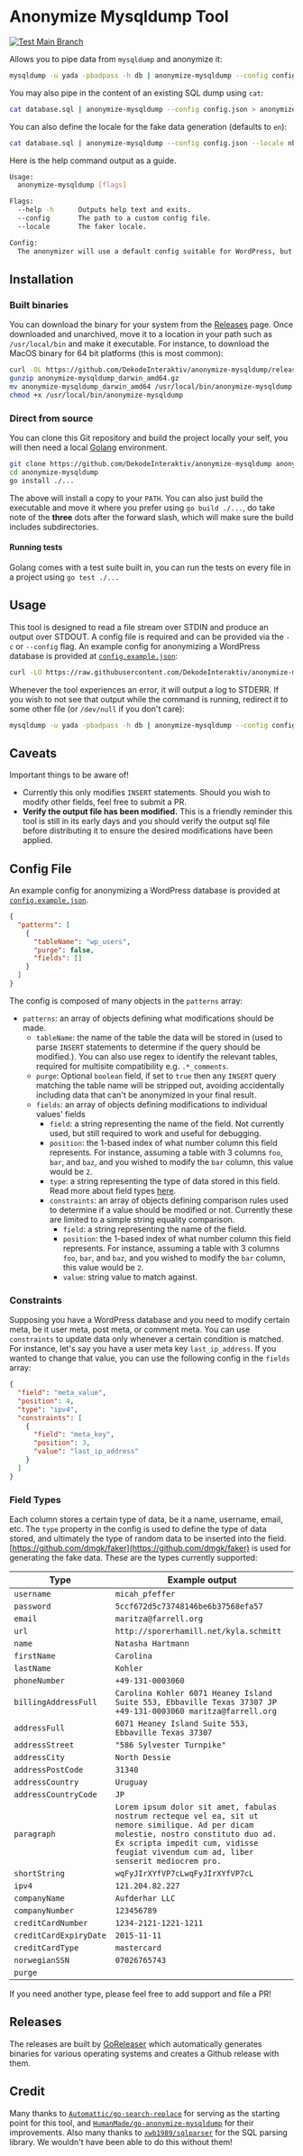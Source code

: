 # Anonymize Mysqldump Tool

[![Test Main Branch](https://github.com/DekodeInteraktiv/anonymize-mysqldump/actions/workflows/test-main.yml/badge.svg?branch=main)](https://github.com/DekodeInteraktiv/anonymize-mysqldump/actions/workflows/test-main.yml)

Allows you to pipe data from `mysqldump` and anonymize it:

```sh
mysqldump -u yada -pbadpass -h db | anonymize-mysqldump --config config.json > anonymized.sql
```

You may also pipe in the content of an existing SQL dump using `cat`:

```sh
cat database.sql | anonymize-mysqldump --config config.json > anonymized.sql
```

You can also define the locale for the fake data generation (defaults to `en`):

```sh
cat database.sql | anonymize-mysqldump --config config.json --locale nb_no > anonymized.sql
```

Here is the help command output as a guide.

```sh
Usage:
  anonymize-mysqldump [flags]

Flags:
  --help -h      Outputs help text and exits.
  --config       The path to a custom config file.
  --locale       The faker locale.

Config:
  The anonymizer will use a default config suitable for WordPress, but you can override this by providing your own.
```

## Installation

### Built binaries
You can download the binary for your system from the [Releases](https://github.com/DekodeInteraktiv/anonymize-mysqldump/releases/) page. Once downloaded and unarchived, move it to a location in your path such as `/usr/local/bin` and make it executable. For instance, to download the MacOS binary for 64 bit platforms (this is most common):

```sh
curl -OL https://github.com/DekodeInteraktiv/anonymize-mysqldump/releases/download/latest/anonymize-mysqldump_darwin_amd64.gz
gunzip anonymize-mysqldump_darwin_amd64.gz
mv anonymize-mysqldump_darwin_amd64 /usr/local/bin/anonymize-mysqldump
chmod +x /usr/local/bin/anonymize-mysqldump
```

### Direct from source
You can clone this Git repository and build the project locally your self, you will then need a local [Golang](https://go.dev/) environment.

```sh
git clone https://github.com/DekodeInteraktiv/anonymize-mysqldump anonymize-mysqldump
cd anonymize-mysqldump
go install ./...
```

The above will install a copy to your `PATH`. You can also just build the executable and move it where you prefer using `go build ./...`, do take note of the **three** dots after the forward slash, which will make sure the build includes subdirectories.

#### Running tests

Golang comes with a test suite built in, you can run the tests on every file in a project using `go test ./...`

## Usage

This tool is designed to read a file stream over STDIN and produce an output over STDOUT. A config file is required and can be provided via the `-c` or `--config` flag. An example config for anonymizing a WordPress database is provided at [`config.example.json`](./config.example.json):

```sh
curl -LO https://raw.githubusercontent.com/DekodeInteraktiv/anonymize-mysqldump/main/config.example.json
```

Whenever the tool experiences an error, it will output a log to STDERR. If you wish to not see that output while the command is running, redirect it to some other file (or `/dev/null` if you don't care):

```sh
mysqldump -u yada -pbadpass -h db | anonymize-mysqldump --config config.json 2> path/to/errors.log > anonymized.sql
```

## Caveats

Important things to be aware of!

- Currently this only modifies `INSERT` statements. Should you wish to modify other fields, feel free to submit a PR.
- **Verify the output file has been modified.** This is a friendly reminder this tool is still in its early days and you should verify the output sql file before distributing it to ensure the desired modifications have been applied.

## Config File

An example config for anonymizing a WordPress database is provided at [`config.example.json`](./config.example.json).

```json
{
  "patterns": [
    {
      "tableName": "wp_users",
      "purge": false,
      "fields": []
    }
  ]
}
```

The config is composed of many objects in the `patterns` array:

- `patterns`: an array of objects defining what modifications should be made.
  - `tableName`: the name of the table the data will be stored in (used to parse `INSERT` statements to determine if the query should be modified.). You can also use regex to identify the relevant tables, required for multisite compatibility e.g. `.*_comments`.
  - `purge`: Optional `boolean` field, if set to `true` then any `INSERT` query matching the table name will be stripped out, avoiding accidentally including data that can't be anonymized in your final result.
  - `fields`: an array of objects defining modifications to individual values' fields
    - `field`: a string representing the name of the field. Not currently used, but still required to work and useful for debugging.
    - `position`: the 1-based index of what number column this field represents. For instance, assuming a table with 3 columns `foo`, `bar`, and `baz`, and you wished to modify the `bar` column, this value would be `2`.
    - `type`: a string representing the type of data stored in this field. Read more about field types [here](#field-types).
    - `constraints`: an array of objects defining comparison rules used to determine if a value should be modified or not. Currently these are limited to a simple string equality comparison.
      - `field`: a string representing the name of the field.
      - `position`: the 1-based index of what number column this field represents. For instance, assuming a table with 3 columns `foo`, `bar`, and `baz`, and you wished to modify the `bar` column, this value would be `2`.
      - `value`: string value to match against.

### Constraints

Supposing you have a WordPress database and you need to modify certain meta, be it user meta, post meta, or comment meta. You can use `constraints` to update data only whenever a certain condition is matched. For instance, let's say you have a user meta key `last_ip_address`. If you wanted to change that value, you can use the following config in the `fields` array:

```json
{
  "field": "meta_value",
  "position": 4,
  "type": "ipv4",
  "constraints": [
    {
      "field": "meta_key",
      "position": 3,
      "value": "last_ip_address"
    }
  ]
}

```

### Field Types

Each column stores a certain type of data, be it a name, username, email, etc. The `type` property in the config is used to define the type of data stored, and ultimately the type of random data to be inserted into the field. [https://github.com/dmgk/faker](https://github.com/dmgk/faker) is used for generating the fake data. These are the types currently supported:

| Type                   | Example output                                                                                                                                                                                                                   |
|------------------------|----------------------------------------------------------------------------------------------------------------------------------------------------------------------------------------------------------------------------------|
| `username`             | `micah_pfeffer`                                                                                                                                                                                                                  |
| `password`             | `5ccf672d5c73748146be6b37568efa57`                                                                                                                                                                                               |
| `email`                | `maritza@farrell.org`                                                                                                                                                                                                            |
| `url`                  | `http://sporerhamill.net/kyla.schmitt`                                                                                                                                                                                           |
| `name`                 | `Natasha Hartmann`                                                                                                                                                                                                               |
| `firstName`            | `Carolina`                                                                                                                                                                                                                       |
| `lastName`             | `Kohler`                                                                                                                                                                                                                         |
| `phoneNumber`          | `+49-131-0003060`                                                                                                                                                                                                                |
| `billingAddressFull`   | `Carolina Kohler 6071 Heaney Island Suite 553, Ebbaville Texas 37307 JP +49-131-0003060 maritza@farrell.org`                                                                                                                     |
| `addressFull`          | `6071 Heaney Island Suite 553, Ebbaville Texas 37307`                                                                                                                                                                            |
| `addressStreet`        | `"586 Sylvester Turnpike"`                                                                                                                                                                                                       |
| `addressCity`          | `North Dessie`                                                                                                                                                                                                                   |
| `addressPostCode`      | `31340`                                                                                                                                                                                                                          |
| `addressCountry`       | `Uruguay`                                                                                                                                                                                                                        |
| `addressCountryCode`   | `JP`                                                                                                                                                                                                                             |
| `paragraph`            | `Lorem ipsum dolor sit amet, fabulas nostrum recteque vel ea, sit ut nemore similique. Ad per dicam molestie, nostro constituto duo ad. Ex scripta impedit cum, vidisse feugiat vivendum cum ad, liber senserit mediocrem pro.`  |
| `shortString`          | `wqFyJIrXYfVP7cLwqFyJIrXYfVP7cL`                                                                                                                                                                                                 |
| `ipv4`                 | `121.204.82.227`                                                                                                                                                                                                                 |
| `companyName`          | `Aufderhar LLC`                                                                                                                                                                                                                  |
| `companyNumber`        | `123456789`                                                                                                                                                                                                                      |
| `creditCardNumber`     | `1234-2121-1221-1211`                                                                                                                                                                                                            |
| `creditCardExpiryDate` | `2015-11-11`                                                                                                                                                                                                                     |
| `creditCardType`       | `mastercard`                                                                                                                                                                                                                     |
| `norwegianSSN`         | `07026765743`                                                                                                                                                                                                                    |
| `purge`                |                                                                                                                                                                                                                                  |

If you need another type, please feel free to add support and file a PR!

## Releases

The releases are built by [GoReleaser](https://goreleaser.com) which automatically generates binaries for various operating systems and creates a Github release with them.

## Credit

Many thanks to [`Automattic/go-search-replace`](https://github.com/Automattic/go-search-replace) for serving as the starting point for this tool, and [`HumanMade/go-anonymize-mysqldump`](https://github.com/HumanMade/go-anonymize-mysqldump) for their improvements. Also many thanks to [`xwb1989/sqlparser`](https://github.com/xwb1989/sqlparser) for the SQL parsing library. We wouldn't have been able to do this without them!
